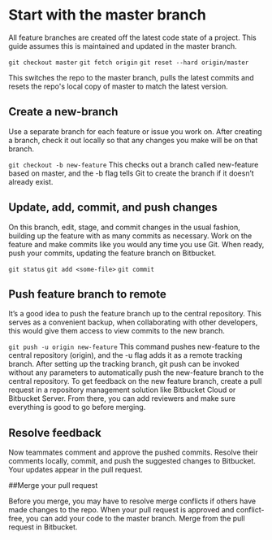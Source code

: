 # Start with the master branch

All feature branches are created off the latest code state of a project. This guide assumes this is maintained and updated in the master branch.

`git checkout master`
`git fetch origin`
`git reset --hard origin/master`

This switches the repo to the master branch, pulls the latest commits and resets the repo's local copy of master to match the latest version.

## Create a new-branch

Use a separate branch for each feature or issue you work on. After creating a branch, check it out locally so that any changes you make will be on that branch.

`git checkout -b new-feature`
This checks out a branch called new-feature based on master, and the -b flag tells Git to create the branch if it doesn’t already exist.

## Update, add, commit, and push changes

On this branch, edit, stage, and commit changes in the usual fashion, building up the feature with as many commits as necessary. Work on the feature and make commits like you would any time you use Git. When ready, push your commits, updating the feature branch on Bitbucket.

`git status`
`git add <some-file>`
`git commit`

## Push feature branch to remote

It’s a good idea to push the feature branch up to the central repository. This serves as a convenient backup, when collaborating with other developers, this would give them access to view commits to the new branch.

`git push -u origin new-feature`
This command pushes new-feature to the central repository (origin), and the -u flag adds it as a remote tracking branch. After setting up the tracking branch, git push can be invoked without any parameters to automatically push the new-feature branch to the central repository. To get feedback on the new feature branch, create a pull request in a repository management solution like Bitbucket Cloud or Bitbucket Server. From there, you can add reviewers and make sure everything is good to go before merging.

## Resolve feedback

Now teammates comment and approve the pushed commits. Resolve their comments locally, commit, and push the suggested changes to Bitbucket. Your updates appear in the pull request.

##Merge your pull request

Before you merge, you may have to resolve merge conflicts if others have made changes to the repo. When your pull request is approved and conflict-free, you can add your code to the master branch. Merge from the pull request in Bitbucket.
